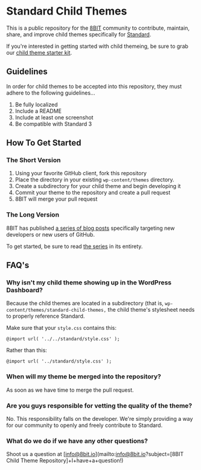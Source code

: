 # Standard Child Themes

This is a public repository for the [8BIT](http://8bit.io) community to contribute, maintain, share, and improve child themes specifically for [Standard](http://standardtheme.com).

If you're interested in getting started with child themeing, be sure to grab our [child theme starter kit](https://github.com/eightbit/standard-child-theme-kit).

## Guidelines

In order for child themes to be accepted into this repository, they must adhere to the following guidelines...

1. Be fully localized
2. Include a README
3. Include at least one screenshot
4. Be compatible with Standard 3

## How To Get Started

### The Short Version

1. Using your favorite GitHub client, fork this repository
2. Place the directory in your existing `wp-content/themes` directory.
3. Create a subdirectory for your child theme and begin developing it
4. Commit your theme to the repository and create a pull request
5. 8BIT will merge your pull request

### The Long Version

8BIT has published [a series of blog posts](TODO) specifically targeting new developers or new users of GitHub. 

To get started, be sure to read [the series](TODO) in its entirety.

## FAQ's

### Why isn't my child theme showing up in the WordPress Dashboard?

Because the child themes are located in a subdirectory (that is, `wp-content/themes/standard-child-themes,` the child theme's stylesheet needs to properly reference Standard.

Make sure that your `style.css` contains this:

`@import url( '../../standard/style.css' );`

Rather than this:

`@import url( '../standard/style.css' );`

### When will my theme be merged into the repository?

As soon as we have time to merge the pull request.

### Are you guys responsible for vetting the quality of the theme?

No. This responsibility falls on the developer. We're simply providing a way for our community to openly and freely contribute to Standard.

### What do we do if we have any other questions?

Shoot us a question at [info@8bit.io](mailto:info@8bit.io?subject=[8BIT Child Theme Repository]+I+have+a+question!)